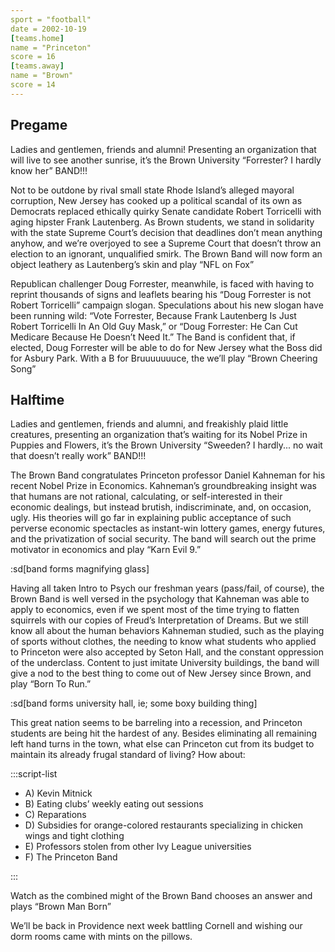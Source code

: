 ```yaml
---
sport = "football"
date = 2002-10-19
[teams.home]
name = "Princeton"
score = 16
[teams.away]
name = "Brown"
score = 14
---
```


## Pregame

Ladies and gentlemen, friends and alumni! Presenting an organization that will live to see another sunrise, it’s the Brown University “Forrester? I hardly know her” BAND!!!

Not to be outdone by rival small state Rhode Island’s alleged mayoral corruption, New Jersey has cooked up a political scandal of its own as Democrats replaced ethically quirky Senate candidate Robert Torricelli with aging hipster Frank Lautenberg. As Brown students, we stand in solidarity with the state Supreme Court’s decision that deadlines don’t mean anything anyhow, and we’re overjoyed to see a Supreme Court that doesn’t throw an election to an ignorant, unqualified smirk. The Brown Band will now form an object leathery as Lautenberg’s skin and play “NFL on Fox”

Republican challenger Doug Forrester, meanwhile, is faced with having to reprint thousands of signs and leaflets bearing his “Doug Forrester is not Robert Torricelli” campaign slogan. Speculations about his new slogan have been running wild: “Vote Forrester, Because Frank Lautenberg Is Just Robert Torricelli In An Old Guy Mask,” or “Doug Forrester: He Can Cut Medicare Because He Doesn’t Need It.” The Band is confident that, if elected, Doug Forrester will be able to do for New Jersey what the Boss did for Asbury Park. With a B for Bruuuuuuuce, the we’ll play “Brown Cheering Song”

## Halftime

Ladies and gentlemen, friends and alumni, and freakishly plaid little creatures, presenting an organization that’s waiting for its Nobel Prize in Puppies and Flowers, it’s the Brown University “Sweeden? I hardly... no wait that doesn’t really work” BAND!!!

The Brown Band congratulates Princeton professor Daniel Kahneman for his recent Nobel Prize in Economics. Kahneman’s groundbreaking insight was that humans are not rational, calculating, or self-interested in their economic dealings, but instead brutish, indiscriminate, and, on occasion, ugly. His theories will go far in explaining public acceptance of such perverse economic spectacles as instant-win lottery games, energy futures, and the privatization of social security. The band will search out the prime motivator in economics and play “Karn Evil 9.”

:sd[band forms magnifying glass]

Having all taken Intro to Psych our freshman years (pass/fail, of course), the Brown Band is well versed in the psychology that Kahneman was able to apply to economics, even if we spent most of the time trying to flatten squirrels with our copies of Freud’s Interpretation of Dreams. But we still know all about the human behaviors Kahneman studied, such as the playing of sports without clothes, the needing to know what students who applied to Princeton were also accepted by Seton Hall, and the constant oppression of the underclass. Content to just imitate University buildings, the band will give a nod to the best thing to come out of New Jersey since Brown, and play “Born To Run.”

:sd[band forms university hall, ie; some boxy building thing]

This great nation seems to be barreling into a recession, and Princeton students are being hit the hardest of any. Besides eliminating all remaining left hand turns in the town, what else can Princeton cut from its budget to maintain its already frugal standard of living? How about:

:::script-list

- A) Kevin Mitnick
- B) Eating clubs’ weekly eating out sessions
- C) Reparations
- D) Subsidies for orange-colored restaurants specializing in chicken wings and tight clothing
- E) Professors stolen from other Ivy League universities
- F) The Princeton Band

:::

Watch as the combined might of the Brown Band chooses an answer and plays “Brown Man Born”

We’ll be back in Providence next week battling Cornell and wishing our dorm rooms came with mints on the pillows.
